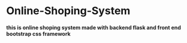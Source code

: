 # Online-Shoping-System
#### this is online shoping system made with backend flask and front end bootstrap css framework
